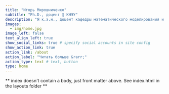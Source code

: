 ```yaml
---
title: "Игорь Мирошниченко"
subtitle: "Ph.D., доцент @ КНЭУ"
description: "Я к.э.н., доцент кафедры математического моделирования и статистики в КНЭУ. <br> Популяризирую язык программирования R и внедрением его как в сфере образования, так и в решениях бизнеса. <br> Моя цель - донести сложные вещи понятным языком для каждого."
images:
  - img/home.jpg
image_left: false
text_align_left: true
show_social_links: true # specify social accounts in site config
show_action_link: true
action_link: /about
action_label: "Читать больше &rarr;"
action_type: text # text, button
type: home
---
```


** index doesn't contain a body, just front matter above.
See index.html in the layouts folder **
